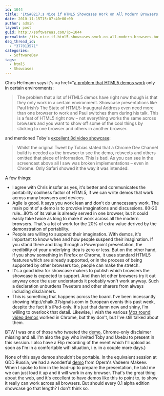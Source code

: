```yaml
---
id: 1044
title: 'It&#8217;s Nice if HTML5 Showcases Work on All Modern Browsers, but Essential? No way.'
date: 2010-11-15T15:07:40+00:00
author: admin
layout: post
guid: http://softwareas.com/?p=1044
permalink: /its-nice-if-html5-showcases-work-on-all-modern-browsers-but-essential-no-way/
dsq_thread_id:
  - "377013571"
categories:
  - SoftwareDev
tags:
  - html5
  - Showcases
---
```

Chris Heilmann says it's <a href="<a href="http://www.wait-till-i.com/2010/11/13/html5-showcases-open-and-broken-by-default/">a problem that HTML5 demos work</a> only in certain environments:

<blockquote>
The problem that a lot of HTML5 demos have right now though is that they only work in a certain environment. Showcase presentations like Paul Irish’s The State of HTML5: Inaugural Address even need more than one browser to work and Paul switches them during his talk. This is a feat of HTML5 right now – not everything works the same across browsers and you want to show off some of the cool things by sticking to one browser and others in another browser.
</blockquote>

and mentioned Toby's <a href="http://static.uxebu.com/tobeytailor/gdd/">excellent 3d video showcase</a>:

<blockquote>
Whilst the original Tweet by Tobias stated that a Chrome Dev Channel build is needed as the browser to see the demo, retweets and others omitted that piece of information. This is bad. As you can see in the screencast above all I saw was broken implementations – even in Chrome. Only Safari showed it the way it was intended.
</blockquote>

A few things:

<ul>
  <li>I agree with Chris insofar as yes, it's better and communicates the portability coolness factor of HTML5, if we can write demos that work across many browsers and devices.</li>
<li>Agile is good. It says you work lean and don't do unnecessary work. The main point of a demo is to provoke imaginations and discussions. 80-20 rule...80% of its value is already served in one browser, but it could easily take twice as long to make it work across all the modern browsers. That's a lot of work for the 20% of extra value derived by the demonstration of portability. </li>
<li>People are willing to suspend their imagination. With demos, it's important to know when and how people suspend their imagination. If you stand there and blag through a Powerpoint presentation, the credibility of your underlying idea is zero or less. But on the other hand, if you show something in Firefox or Chrome, it uses standard HTML5 features which are already supported, or in the process of being supported by other browsers too, people can make the stretch.
  <li>It's a good idea for showcase makers to publish which browsers the showcase is expected to support. And then let other browsers try it out anyway once the user understands it probably won't work anyway. Such a declaration unburdens Tweeters and other sharers from always including disclaimers.</li>
  <li>This is something that happens across the board. I've been incessantly showing http://chalk.37signals.com in European events this past week, despite the fact it's iPad-only. It's just that damn new and shiny, I'm willing to overlook that detail. Likewise, I wish the various <a href="http://people.mozilla.com/~prouget/demos/round/index.xhtml">Moz round video demos</a> worked in Chrome, but they don't, but I've still talked about them.</li>
</ul>

BTW I was one of those who tweeted the <a href="http://twitter.com/#!/mahemoff/status/1995381135122433">demo</a>, Chrome-only disclaimer missing and all. I'm also the guy who invited Toby and Uxebu to present in this session. I also have a Flip recording of the event which I'll upload as soon as I'm in a comfortable wifi situation, i.e. in a couple more days.)

None of this says demos shouldn't be portable. In the equivalent session at GDD Russia, we had a wonderful <a href="http://pepelsbey.net/2009/12/special-effects-tea/">demo</a> from Opera's Vadeem Makeev. When I spoke to him in the lead-up to prepare the presentation, he told me we can just load it up and it will work in any browser. That's the great thing about the web, and it's excellent to have demos like this to point to, to show it really can work across all browsers. But should every 0.1 alpha edition showcase go that length? I don't think so.